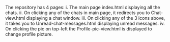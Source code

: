 The repository has 4 pages:
i. The main page index.html displaying all the chats.
ii. On clicking any of the chats in main page, it redirects you to Chat-view.html displaying a chat window.
iii. On clicking any of the 3 icons above, it takes you to Unread-chat-messages.html displaying unread messages.
iv. On clicking the pic on top-left the Profile-pic-view.html is displayed to change profile picture.
